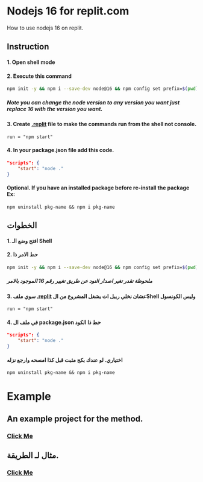 # Nodejs 16 for replit.com
How to use nodejs 16 on replit.

## Instruction
#### 1. Open shell mode
#### 2. Execute this command
```sh
npm init -y && npm i --save-dev node@16 && npm config set prefix=$(pwd)/node_modules/node && export PATH=$(pwd)/node_modules/node/bin:$PATH
```
##### Note you can change the node version to any version you want just replace 16 with the version you want.
#### 3. Create [.replit](https://docs.repl.it/repls/dot-replit) file to make the commands run from the shell not console.
```
run = "npm start"
```
#### 4. In your package.json file add this code.
```json
"scripts": {
    "start": "node ."
}
```
#### Optional. If you have an installed package before re-install the package Ex:
```
npm uninstall pkg-name && npm i pkg-name
```

## الخطوات
#### 1. افتح وضع الـ Shell
#### 2. حط الامر ذا
```sh
npm init -y && npm i --save-dev node@16 && npm config set prefix=$(pwd)/node_modules/node && export PATH=$(pwd)/node_modules/node/bin:$PATH
```
##### ملحوظة تقدر تغير اصدار النود عن طريق تغيير رقم 16 الموجود بالامر
#### 3. سوي ملف [.replit](https://docs.repl.it/repls/dot-replit) عشان نخلي ريبل ات يشغل المشروع من الShell وليس الكونسول
```
run = "npm start"
```
#### 4. في ملف ال package.json حط ذا الكود
```json
"scripts": {
    "start": "node ."
}
```
#### اختياري. لو عندك بكج مثبت قبل كذا امسحه وارجع نزله
```
npm uninstall pkg-name && npm i pkg-name
```

# Example

## An example project for the method.
### [Click Me](https://replit.com/@xM4hmoud/Nodejs-16)

## مثال لـ الطريقة.
### [Click Me](https://replit.com/@xM4hmoud/Nodejs-16)
